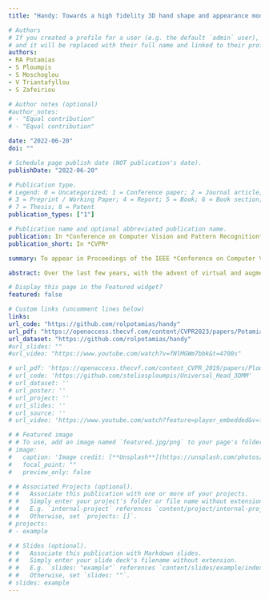 ```yaml
---
title: "Handy: Towards a high fidelity 3D hand shape and appearance model"

# Authors
# If you created a profile for a user (e.g. the default `admin` user), write the username (folder name) here 
# and it will be replaced with their full name and linked to their profile.
authors:
- RA Potamias
- S Ploumpis 
- S Moschoglou
- V Triantafyllou
- S Zafeiriou

# Author notes (optional)
#author_notes:
# - "Equal contribution"
# - "Equal contribution"

date: "2022-06-20"
doi: ""

# Schedule page publish date (NOT publication's date).
publishDate: "2022-06-20"

# Publication type.
# Legend: 0 = Uncategorized; 1 = Conference paper; 2 = Journal article;
# 3 = Preprint / Working Paper; 4 = Report; 5 = Book; 6 = Book section;
# 7 = Thesis; 8 = Patent
publication_types: ["1"]

# Publication name and optional abbreviated publication name.
publication: In *Conference on Computer Vision and Pattern Recognition*
publication_short: In *CVPR*

summary: To appear in Proceedings of the IEEE *Conference on Computer Vision and Pattern Recognition (**CVPR**), 2023*

abstract: Over the last few years, with the advent of virtual and augmented reality, an enormous amount of research has been focused on modelling, tracking and reconstructing human hands. Given their power to express human behaviour, hands have been a very important, but challenging component of the human body. Currently, most of the state-of-the-art reconstruction and pose estimation methods rely on the low polygon MANO model. Apart from its low polygon count, MANO model was trained with only 31 adult subjects, which not only limits its expressive power but also imposes unnecessary shape reconstruction constraints on pose estimation methods. Moreover, hand appearance remains almost unexplored and neglected from the majority of hand reconstruction methods. In this work, we propose "Handy", a large-scale model of the human hand, modelling both shape and appearance composed of over 1200 subjects which we make publicly available for the benefit of the research community. In contrast to current models, our proposed hand model was trained on a dataset with large diversity in age, gender, and ethnicity, which tackles the limitations of MANO and accurately reconstructs out-of-distribution samples. In order to create a high quality texture model, we trained a powerful GAN, which preserves high frequency details and is able to generate high resolution hand textures. To showcase the capabilities of the proposed model, we built a synthetic dataset of textured hands and trained a hand pose estimation network to reconstruct both the shape and appearance from single images. As it is demonstrated in an extensive series of quantitative as well as qualitative experiments, our model proves to be robust against the state-of-the-art and realistically captures the 3D hand shape and pose along with a high frequency detailed texture even in adverse "in-the-wild" conditions.

# Display this page in the Featured widget?
featured: false

# Custom links (uncomment lines below)
links:
url_code: "https://github.com/rolpotamias/handy"
url_pdf: "https://openaccess.thecvf.com/content/CVPR2023/papers/Potamias_Handy_Towards_a_High_Fidelity_3D_Hand_Shape_and_Appearance_CVPR_2023_paper.pdf"
url_dataset: "https://github.com/rolpotamias/handy"
#url_slides: ""
#url_video: "https://www.youtube.com/watch?v=fNlMGWm7bbk&t=4700s"

# url_pdf: 'https://openaccess.thecvf.com/content_CVPR_2019/papers/Ploumpis_Combining_3D_Morphable_Models_A_Large_Scale_Face-And-Head_Model_CVPR_2019_paper.pdf'
# url_code: 'https://github.com/steliosploumpis/Universal_Head_3DMM'
# url_dataset: ''
# url_poster: ''
# url_project: ''
# url_slides: ''
# url_source: ''
# url_video: 'https://www.youtube.com/watch?feature=player_embedded&v=fNlMGWm7bbk&t=4700s'

# # Featured image
# # To use, add an image named `featured.jpg/png` to your page's folder. 
# image:
#   caption: 'Image credit: [**Unsplash**](https://unsplash.com/photos/pLCdAaMFLTE)'
#   focal_point: ""
#   preview_only: false

# # Associated Projects (optional).
# #   Associate this publication with one or more of your projects.
# #   Simply enter your project's folder or file name without extension.
# #   E.g. `internal-project` references `content/project/internal-project/index.md`.
# #   Otherwise, set `projects: []`.
# projects:
# - example

# # Slides (optional).
# #   Associate this publication with Markdown slides.
# #   Simply enter your slide deck's filename without extension.
# #   E.g. `slides: "example"` references `content/slides/example/index.md`.
# #   Otherwise, set `slides: ""`.
# slides: example
---
```

